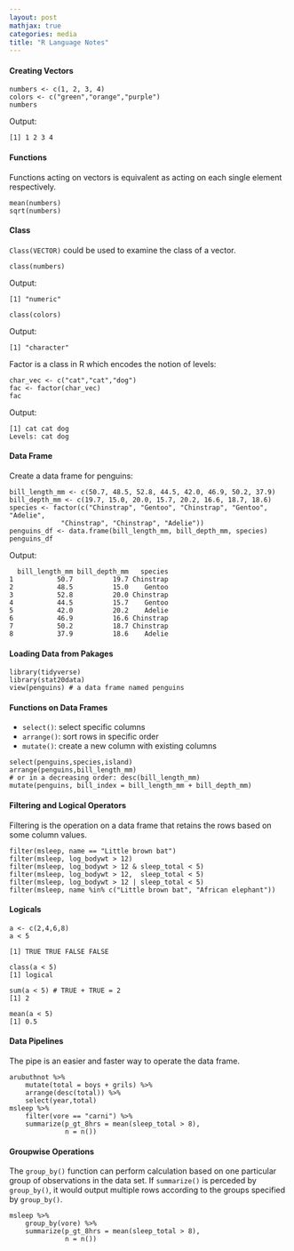 ```yaml
---
layout: post
mathjax: true
categories: media
title: "R Language Notes"
---
```


#### Creating Vectors
```
numbers <- c(1, 2, 3, 4)
colors <- c("green","orange","purple")
numbers
```
Output:
```
[1] 1 2 3 4
```

#### Functions
Functions acting on vectors is equivalent as acting on each single element respectively.
```
mean(numbers)
sqrt(numbers) 
```

#### Class
`Class(VECTOR)` could be used to examine the class of a vector.
```
class(numbers)
```
Output:
```
[1] "numeric"
```
```
class(colors)
```
Output:
```
[1] "character"
```
Factor is a class in R which encodes the notion of levels:
```
char_vec <- c("cat","cat","dog")
fac <- factor(char_vec)
fac
```
Output:
```
[1] cat cat dog
Levels: cat dog
```
#### Data Frame
Create a data frame for penguins:
```
bill_length_mm <- c(50.7, 48.5, 52.8, 44.5, 42.0, 46.9, 50.2, 37.9)
bill_depth_mm <- c(19.7, 15.0, 20.0, 15.7, 20.2, 16.6, 18.7, 18.6)
species <- factor(c("Chinstrap", "Gentoo", "Chinstrap", "Gentoo", "Adelie", 
             "Chinstrap", "Chinstrap", "Adelie"))
penguins_df <- data.frame(bill_length_mm, bill_depth_mm, species)
penguins_df
```
Output:
```
  bill_length_mm bill_depth_mm   species
1           50.7          19.7 Chinstrap
2           48.5          15.0    Gentoo
3           52.8          20.0 Chinstrap
4           44.5          15.7    Gentoo
5           42.0          20.2    Adelie
6           46.9          16.6 Chinstrap
7           50.2          18.7 Chinstrap
8           37.9          18.6    Adelie
```
#### Loading Data from Pakages
```
library(tidyverse)
library(stat20data)
view(penguins) # a data frame named penguins
```
#### Functions on Data Frames
* `select()`: select specific columns
* `arrange()`: sort rows in specific order
* `mutate()`: create a new column with existing columns

```
select(penguins,species,island)
arrange(penguins,bill_length_mm)
# or in a decreasing order: desc(bill_length_mm)
mutate(penguins, bill_index = bill_length_mm + bill_depth_mm)
```

#### Filtering and Logical Operators
Filtering is the operation on a data frame that retains the rows based on some column values.
```
filter(msleep, name == "Little brown bat")
filter(msleep, log_bodywt > 12)
filter(msleep, log_bodywt > 12 & sleep_total < 5)
filter(msleep, log_bodywt > 12,  sleep_total < 5)
filter(msleep, log_bodywt > 12 | sleep_total < 5)
filter(msleep, name %in% c("Little brown bat", "African elephant"))
```

#### Logicals
```
a <- c(2,4,6,8)
a < 5

[1] TRUE TRUE FALSE FALSE

class(a < 5)
[1] logical

sum(a < 5) # TRUE + TRUE = 2
[1] 2

mean(a < 5)
[1] 0.5
```


#### Data Pipelines
The pipe is an easier and faster way to operate the data frame.
```
arubuthnot %>%
    mutate(total = boys + grils) %>%
    arrange(desc(total)) %>%
    select(year,total)
msleep %>%
    filter(vore == "carni") %>%
    summarize(p_gt_8hrs = mean(sleep_total > 8),
              n = n())
```

#### Groupwise Operations
The `group_by()` function can perform calculation based on one particular group of observations in the data set. If `summarize()` is perceded by `group_by()`, it would output multiple rows according to the groups specified by `group_by()`.
```
msleep %>%
    group_by(vore) %>%
    summarize(p_gt_8hrs = mean(sleep_total > 8),
              n = n())
```
